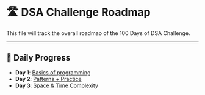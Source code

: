 # 🛣️ DSA Challenge Roadmap
This file will track the overall roadmap of the 100 Days of DSA Challenge.

---

## 📅 Daily Progress

- **Day 1**: [Basics of programming](./day1/)
- **Day 2**: [Patterns + Practice](./day2/)
- **Day 3**: [Space & Time Complexity](./day3/)